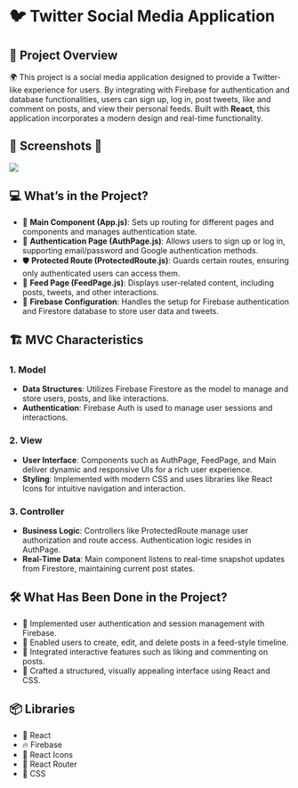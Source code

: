 # 🐦 Twitter Social Media Application

## 📖 Project Overview
🌍 This project is a social media application designed to provide a Twitter-like experience for users. By integrating with Firebase for authentication and database functionalities, users can sign up, log in, post tweets, like and comment on posts, and view their personal feeds. Built with **React**, this application incorporates a modern design and real-time functionality.

## 📸 Screenshots 📸

![](rotate.gif)



## 💻 What’s in the Project?
- 🌟 **Main Component (App.js)**: Sets up routing for different pages and components and manages authentication state.  
- 🔐 **Authentication Page (AuthPage.js)**: Allows users to sign up or log in, supporting email/password and Google authentication methods.  
- 🛡️ **Protected Route (ProtectedRoute.js)**: Guards certain routes, ensuring only authenticated users can access them.  
- 📰 **Feed Page (FeedPage.js)**: Displays user-related content, including posts, tweets, and other interactions.  
- 📑 **Firebase Configuration**: Handles the setup for Firebase authentication and Firestore database to store user data and tweets.

## 🏗️ MVC Characteristics

### 1. Model
- **Data Structures**: Utilizes Firebase Firestore as the model to manage and store users, posts, and like interactions.
- **Authentication**: Firebase Auth is used to manage user sessions and interactions.

### 2. View
- **User Interface**: Components such as AuthPage, FeedPage, and Main deliver dynamic and responsive UIs for a rich user experience.
- **Styling**: Implemented with modern CSS and uses libraries like React Icons for intuitive navigation and interaction.

### 3. Controller
- **Business Logic**: Controllers like ProtectedRoute manage user authorization and route access. Authentication logic resides in AuthPage.
- **Real-Time Data**: Main component listens to real-time snapshot updates from Firestore, maintaining current post states.

## 🛠️ What Has Been Done in the Project?
- 🔄 Implemented user authentication and session management with Firebase.  
- 📰 Enabled users to create, edit, and delete posts in a feed-style timeline.  
- 💬 Integrated interactive features such as liking and commenting on posts.  
- 🎨 Crafted a structured, visually appealing interface using React and CSS.

## 📦 Libraries
- 📘 React  
- 🔥 Firebase  
- 🎨 React Icons  
- 🔧 React Router  
- 🎨 CSS  
